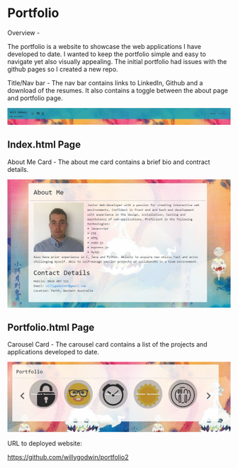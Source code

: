 # Portfolio
Overview -

The portfolio is a website to showcase the web applications I have developed to date. I wanted to keep the portfolio simple and easy to navigate yet also visually appealing.  The initial portfolio had issues with the github pages so I created a new repo. 


Title/Nav bar -
The nav bar contains links to LinkedIn, Github and a download of the resumes. It also contains a toggle between the about page and portfolio page. 

![Alt text](/assets/screenshots/nav.JPG?raw=true "Nav")


## Index.html Page

About Me Card -
The about me card contains a brief bio and contract details. 

![Alt text](/assets/screenshots/about.JPG?raw=true "about")


## Portfolio.html Page

Carousel Card -
The carousel card contains a list of the projects and applications developed to date. 

![Alt text](/assets/screenshots/portfolio.JPG?raw=true "title")


URL to deployed website:

https://github.com/willygodwin/portfolio2
